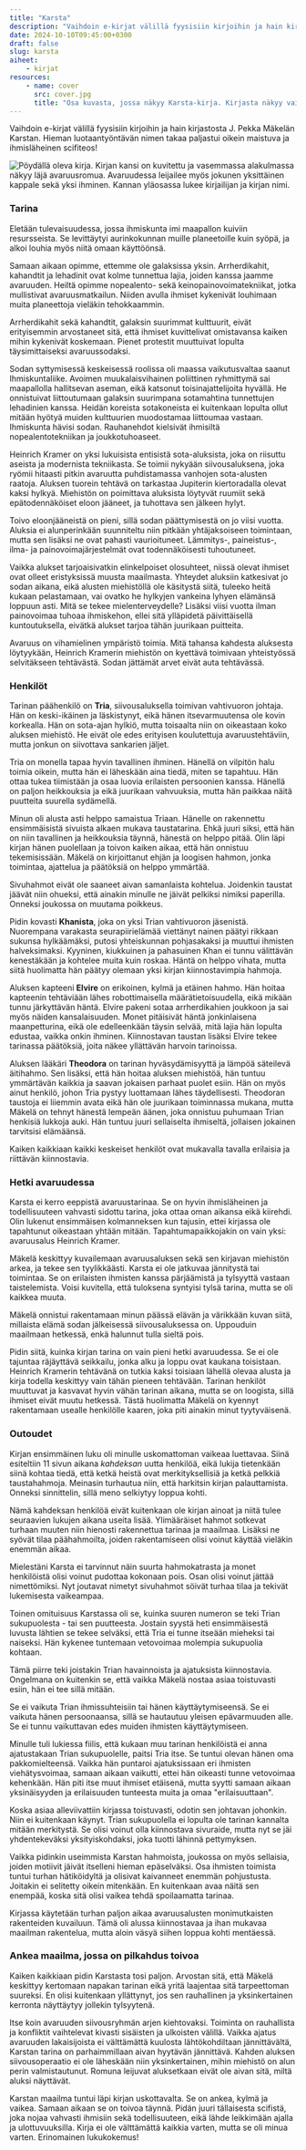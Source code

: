 ```yaml
---
title: "Karsta"
description: "Vaihdoin e-kirjat välillä fyysisiin kirjoihin ja hain kirjastosta J. Pekka Mäkelän Karstan. Hieman luotaantyöntävän nimen takaa paljastui oikein maistuva ja ihmisläheinen scifiteos!"
date: 2024-10-10T09:45:00+0300
draft: false
slug: karsta
aiheet:
    - kirjat
resources:
    - name: cover
      src: cover.jpg
      title: "Osa kuvasta, jossa näkyy Karsta-kirja. Kirjasta näkyy vain yläosa, jossa on kirjailijan ja kirjan nimi."
---
```

Vaihdoin e-kirjat välillä fyysisiin kirjoihin ja hain kirjastosta J. Pekka Mäkelän Karstan. Hieman luotaantyöntävän nimen takaa paljastui oikein maistuva ja ihmisläheinen scifiteos!

<!--more-->

![Pöydällä oleva kirja. Kirjan kansi on kuvitettu ja vasemmassa alakulmassa näkyy läjä avaruusromua. Avaruudessa leijailee myös jokunen yksittäinen kappale sekä yksi ihminen. Kannan yläosassa lukee kirjailijan ja kirjan nimi.](kansi.jpg)

### Tarina
Eletään tulevaisuudessa, jossa ihmiskunta imi maapallon kuiviin resursseista. Se levittäytyi aurinkokunnan muille planeetoille kuin syöpä, ja alkoi louhia myös niitä omaan käyttöönsä.

Samaan aikaan opimme, ettemme ole galaksissa yksin. Arrherdikahit, kahandtit ja lehadinit ovat kolme tunnettua lajia, joiden kanssa jaamme avaruuden. Heiltä opimme nopealento- sekä keinopainovoimatekniikat, jotka mullistivat avaruusmatkailun. Niiden avulla ihmiset kykenivät louhimaan muita planeettoja vieläkin tehokkaammin.

Arrherdikahit sekä kahandtit, galaksin suurimmat kulttuurit, eivät erityisemmin arvostaneet sitä, että ihmiset kuvittelivat omistavansa kaiken mihin kykenivät koskemaan. Pienet protestit muuttuivat lopulta täysimittaiseksi avaruussodaksi.

Sodan syttymisessä keskeisessä roolissa oli maassa vaikutusvaltaa saanut Ihmiskuntaliike. Avoimen muukalaisvihainen poliittinen ryhmittymä sai maapallolla hallitsevan aseman, eikä katsonut toisinajattelijoita hyvällä. He onnistuivat liittoutumaan galaksin suurimpana sotamahtina tunnettujen lehadinien kanssa. Heidän koreista sotakoneista ei kuitenkaan lopulta ollut mitään hyötyä muiden kulttuurien muodostamaa liittoumaa vastaan. Ihmiskunta hävisi sodan. Rauhanehdot kielsivät ihmisiltä nopealentotekniikan ja joukkotuhoaseet.

Heinrich Kramer on yksi lukuisista entisistä sota-aluksista, joka on riisuttu aseista ja modernista tekniikasta. Se toimii nykyään siivousaluksena, joka ryömii hitaasti pitkin avaruutta puhdistamassa vanhojen sota-alusten raatoja. Aluksen tuorein tehtävä on tarkastaa Jupiterin kiertoradalla olevat kaksi hylkyä. Miehistön on poimittava aluksista löytyvät ruumiit sekä epätodennäköiset eloon jääneet, ja tuhottava sen jälkeen hylyt.

Toivo eloonjääneistä on pieni, sillä sodan päättymisestä on jo viisi vuotta. Aluksia ei alunperinkään suunniteltu niin pitkään yhtäjaksoiseen toimintaan, mutta sen lisäksi ne ovat pahasti vaurioituneet. Lämmitys-, paineistus-, ilma- ja painovoimajärjestelmät ovat todennäköisesti tuhoutuneet.

Vaikka alukset tarjoaisivatkin elinkelpoiset olosuhteet, niissä olevat ihmiset ovat olleet eristyksissä muusta maailmasta. Yhteydet aluksiin katkesivat jo sodan aikana, eikä alusten miehistöllä ole käsitystä siitä, tuleeko heitä kukaan pelastamaan, vai ovatko he hylkyjen vankeina lyhyen elämänsä loppuun asti. Mitä se tekee mielenterveydelle? Lisäksi viisi vuotta ilman painovoimaa tuhoaa ihmiskehon, ellei sitä ylläpidetä päivittäisellä kuntoutuksella, eivätkä alukset tarjoa tähän juurikaan puitteita.

Avaruus on vihamielinen ympäristö toimia. Mitä tahansa kahdesta aluksesta löytyykään, Heinrich Kramerin miehistön on kyettävä toimivaan yhteistyössä selvitäkseen tehtävästä. Sodan jättämät arvet eivät auta tehtävässä. 

### Henkilöt
Tarinan päähenkilö on **Tria**, siivousaluksella toimivan vahtivuoron johtaja. Hän on keski-ikäinen ja läskistynyt, eikä hänen itsevarmuutensa ole kovin korkealla. Hän on sota-ajan hylkiö, mutta toisaalta niin on oikeastaan koko aluksen miehistö. He eivät ole edes erityisen koulutettuja avaruustehtäviin, mutta jonkun on siivottava sankarien jäljet.

Tria on monella tapaa hyvin tavallinen ihminen. Hänellä on vilpitön halu toimia oikein, mutta hän ei läheskään aina tiedä, miten se tapahtuu. Hän ottaa tukea tiimistään ja osaa luovia erilaisten persoonien kanssa. Hänellä on paljon heikkouksia ja eikä juurikaan vahvuuksia, mutta hän paikkaa näitä puutteita suurella sydämellä.

Minun oli alusta asti helppo samaistua Triaan. Hänelle on rakennettu ensimmäisistä sivuista alkaen mukava taustatarina. Ehkä juuri siksi, että hän on niin tavallinen ja heikkouksia täynnä, hänestä on helppo pitää. Olin läpi kirjan hänen puolellaan ja toivon kaiken aikaa, että hän onnistuu tekemisissään. Mäkelä on kirjoittanut ehjän ja loogisen hahmon, jonka toimintaa, ajattelua ja päätöksiä on helppo ymmärtää.

Sivuhahmot eivät ole saaneet aivan samanlaista kohtelua. Joidenkin taustat jäävät niin ohueksi, että ainakin minulle ne jäivät pelkiksi nimiksi paperilla. Onneksi joukossa on muutama poikkeus.

Pidin kovasti **Khanista**, joka on yksi Trian vahtivuoron jäsenistä. Nuorempana varakasta seurapiirielämää viettänyt nainen päätyi rikkaan sukunsa hylkäämäksi, putosi yhteiskunnan pohjasakaksi ja muuttui ihmisten halveksimaksi. Kyyninen, kiukkuinen ja pahasuinen Khan ei tunnu välittävän kenestäkään ja kohtelee muita kuin roskaa. Häntä on helppo vihata, mutta siitä huolimatta hän päätyy olemaan yksi kirjan kiinnostavimpia hahmoja.

Aluksen kapteeni **Elvire** on erikoinen, kylmä ja etäinen hahmo. Hän hoitaa kapteenin tehtäviään lähes robottimaisella määrätietoisuudella, eikä mikään tunnu järkyttävän häntä. Elvire pakeni sotaa arrherdikahien joukkoon ja sai myös näiden kansalaisuuden. Monet pitäisivät häntä jonkinlaisena maanpetturina, eikä ole edelleenkään täysin selvää, mitä lajia hän lopulta edustaa, vaikka onkin ihminen. Kiinnostavan taustan lisäksi Elvire tekee tarinassa päätöksiä, joita näkee yllättävän harvoin tarinoissa.

Aluksen lääkäri **Theodora** on tarinan hyväsydämisyyttä ja lämpöä säteilevä äitihahmo. Sen lisäksi, että hän hoitaa aluksen miehistöä, hän tuntuu ymmärtävän kaikkia ja saavan jokaisen parhaat puolet esiin. Hän on myös ainut henkilö, johon Tria pystyy luottamaan lähes täydellisesti. Theodoran taustoja ei liiemmin avata eikä hän ole juurikaan toiminnassa mukana, mutta Mäkelä on tehnyt hänestä lempeän äänen, joka onnistuu puhumaan Trian henkisiä lukkoja auki. Hän tuntuu juuri sellaiselta ihmiseltä, jollaisen jokainen tarvitsisi elämäänsä.

Kaiken kaikkiaan kaikki keskeiset henkilöt ovat mukavalla tavalla erilaisia ja riittävän kiinnostavia.

### Hetki avaruudessa
Karsta ei kerro eeppistä avaruustarinaa. Se on hyvin ihmisläheinen ja todellisuuteen vahvasti sidottu tarina, joka ottaa oman aikansa eikä kiirehdi. Olin lukenut ensimmäisen kolmanneksen kun tajusin, ettei kirjassa ole tapahtunut oikeastaan yhtään mitään. Tapahtumapaikkojakin on vain yksi: avaruusalus Heinrich Kramer.

Mäkelä keskittyy kuvailemaan avaruusaluksen sekä sen kirjavan miehistön arkea, ja tekee sen tyylikkäästi. Karsta ei ole jatkuvaa jännitystä tai toimintaa. Se on erilaisten ihmisten kanssa pärjäämistä ja tylsyyttä vastaan taistelemista. Voisi kuvitella, että tuloksena syntyisi tylsä tarina, mutta se oli kaikkea muuta.

Mäkelä onnistui rakentamaan minun päässä elävän ja värikkään kuvan siitä, millaista elämä sodan jälkeisessä siivousaluksessa on. Uppouduin maailmaan hetkessä, enkä halunnut tulla sieltä pois.

Pidin siitä, kuinka kirjan tarina on vain pieni hetki avaruudessa. Se ei ole tajuntaa räjäyttävä seikkailu, jonka alku ja loppu ovat kaukana toisistaan. Heinrich Kramerin tehtävänä on tutkia kaksi toisiaan lähellä olevaa alusta ja kirja todella keskittyy vain tähän pieneen tehtävään. Tarinan henkilöt muuttuvat ja kasvavat hyvin vähän tarinan aikana, mutta se on loogista, sillä ihmiset eivät muutu hetkessä. Tästä huolimatta Mäkelä on kyennyt rakentamaan usealle henkilölle kaaren, joka piti ainakin minut tyytyväisenä.

### Outoudet
Kirjan ensimmäinen luku oli minulle uskomattoman vaikeaa luettavaa. Siinä esiteltiin 11 sivun aikana *kahdeksan* uutta henkilöä, eikä lukija tietenkään siinä kohtaa tiedä, että ketkä heistä ovat merkityksellisiä ja ketkä pelkkiä taustahahmoja. Meinasin turhautua niin, että harkitsin kirjan palauttamista. Onneksi sinnittelin, sillä meno selkiytyy loppua kohti.

Nämä kahdeksan henkilöä eivät kuitenkaan ole kirjan ainoat ja niitä tulee seuraavien lukujen aikana useita lisää. Ylimääräiset hahmot sotkevat turhaan muuten niin hienosti rakennettua tarinaa ja maailmaa. Lisäksi ne syövät tilaa päähahmoilta, joiden rakentamiseen olisi voinut käyttää vieläkin enemmän aikaa.

Mielestäni Karsta ei tarvinnut näin suurta hahmokatrasta ja monet henkilöistä olisi voinut pudottaa kokonaan pois. Osan olisi voinut jättää nimettömiksi. Nyt joutavat nimetyt sivuhahmot söivät turhaa tilaa ja tekivät lukemisesta vaikeampaa.

Toinen omituisuus Karstassa oli se, kuinka suuren numeron se teki Trian sukupuolesta - tai sen puutteesta. Jostain syystä heti ensimmäisestä luvusta lähtien se tekee selväksi, että Tria ei tunne itseään mieheksi tai naiseksi. Hän kykenee tuntemaan vetovoimaa molempia sukupuolia kohtaan.

Tämä piirre teki joistakin Trian havainnoista ja ajatuksista kiinnostavia. Ongelmana on kuitenkin se, että vaikka Mäkelä nostaa asiaa toistuvasti esiin, hän ei tee sillä mitään.

Se ei vaikuta Trian ihmissuhteisiin tai hänen käyttäytymiseensä. Se ei vaikuta hänen persoonaansa, sillä se hautautuu yleisen epävarmuuden alle. Se ei tunnu vaikuttavan edes muiden ihmisten käyttäytymiseen.

Minulle tuli lukiessa fiilis, että kukaan muu tarinan henkilöistä ei anna ajatustakaan Trian sukupuolelle, paitsi Tria itse. Se tuntui olevan hänen oma pakkomielteensä. Vaikka hän puntaroi ajatuksissaan eri ihmisten viehätysvoimaa, samaan aikaan vaikutti, ettei hän oikeasti tunne vetovoimaa kehenkään. Hän piti itse muut ihmiset etäisenä, mutta syytti samaan aikaan yksinäisyyden ja erilaisuuden tunteesta muita ja omaa "erilaisuuttaan".

Koska asiaa alleviivattiin kirjassa toistuvasti, odotin sen johtavan johonkin. Niin ei kuitenkaan käynyt. Trian sukupuolella ei lopulta ole tarinan kannalta mitään merkitystä. Se olisi voinut olla kiinnostava sivuraide, mutta nyt se jäi yhdentekeväksi yksityiskohdaksi, joka tuotti lähinnä pettymyksen.

Vaikka pidinkin useimmista Karstan hahmoista, joukossa on myös sellaisia, joiden motiivit jäivät itselleni hieman epäselväksi. Osa ihmisten toimista tuntui turhan hätiköidyltä ja olisivat kaivanneet enemmän pohjustusta. Joitakin ei selitetty oikein mitenkään. En kuitenkaan avaa näitä sen enempää, koska sitä olisi vaikea tehdä spoilaamatta tarinaa.

Kirjassa käytetään turhan paljon aikaa avaruusalusten monimutkaisten rakenteiden kuvailuun. Tämä oli alussa kiinnostavaa ja ihan mukavaa maailman rakentelua, mutta aloin väsyä siihen loppua kohti mentäessä.

### Ankea maailma, jossa on pilkahdus toivoa
Kaiken kaikkiaan pidin Karstasta tosi paljon. Arvostan sitä, että Mäkelä keskittyy kertomaan napakan tarinan eikä yritä laajentaa sitä tarpeettoman suureksi. En olisi kuitenkaan yllättynyt, jos sen rauhallinen ja yksinkertainen kerronta näyttäytyy jollekin tylsyytenä.

Itse koin avaruuden siivousryhmän arjen kiehtovaksi. Toiminta on rauhallista ja konfliktit vaihtelevat kivasti sisäisten ja ulkoisten välillä. Vaikka ajatus avaruuden lakaisijoista ei välttämättä kuulosta lähtökohdiltaan jännittävältä, Karstan tarina on parhaimmillaan aivan hyytävän jännittävä. Kahden aluksen siivousoperaatio ei ole läheskään niin yksinkertainen, mihin miehistö on alun perin valmistautunut. Romuna leijuvat aluksetkaan eivät ole aivan sitä, miltä aluksi näyttävät.

Karstan maailma tuntui läpi kirjan uskottavalta. Se on ankea, kylmä ja vaikea. Samaan aikaan se on toivoa täynnä. Pidän juuri tällaisesta scifistä, joka nojaa vahvasti ihmisiin sekä todellisuuteen, eikä lähde leikkimään ajalla ja ulottuvuuksilla. Kirja ei ole välttämättä kaikkia varten, mutta se oli minua varten. Erinomainen lukukokemus!